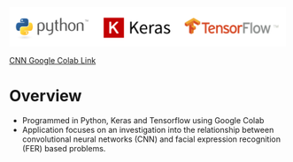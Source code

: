 <img src="Python_Keras_Tensorflow_logos.png" width="500" >

[CNN Google Colab Link](https://colab.research.google.com/github/Mike-Wilkins/Machine-Learning-Application/blob/master/CNN_Emotions_Pickle_Upload.ipynb)

# Overview

- Programmed in Python, Keras and Tensorflow using Google Colab
- Application focuses on an investigation into the relationship between convolutional neural networks (CNN) and facial expression recognition (FER) based problems. 
